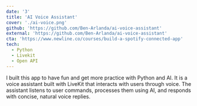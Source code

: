 ```yaml
---
date: '3'
title: 'AI Voice Assistant'
cover: './ai-voice.png'
github: 'https://github.com/Ben-Arlanda/ai-voice-assistant'
external: 'https://github.com/Ben-Arlanda/ai-voice-assistant'
cta: 'https://www.newline.co/courses/build-a-spotify-connected-app'
tech:
  - Python
  - Livekit
  - Open API
---
```


I built this app to have fun and get more practice with Python and AI. It is a voice assistant built with LiveKit that interacts with users through voice. The assistant listens to user commands, processes them using AI, and responds with concise, natural voice replies.
